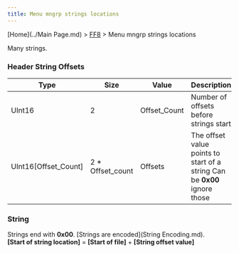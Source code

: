 ```yaml
---
title: Menu mngrp strings locations
---
```


[Home](../Main Page.md) > [FF8](../FF8.md) > Menu mngrp strings locations

Many strings.

### Header String Offsets

| Type                    | Size               | Value         | Description                                                               |
|-------------------------|--------------------|---------------|---------------------------------------------------------------------------|
| UInt16                  | 2                  | Offset\_Count | Number of offsets before strings start                                    |
| UInt16\[Offset\_Count\] | 2 \* Offset\_count | Offsets       | The offset value points to start of a string Can be **0x00** ignore those |

### String

Strings end with **0x00**. [Strings are encoded](String Encoding.md).  
**\[Start of string location\]** = **\[Start of file\]** + **\[String offset value\]**
